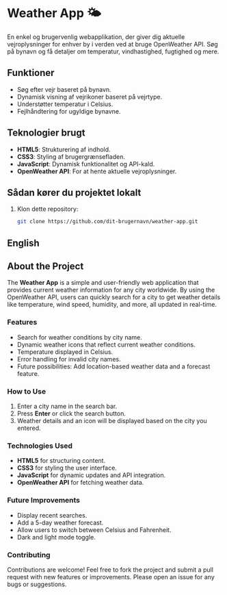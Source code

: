 # Weather App 🌤️

En enkel og brugervenlig webapplikation, der giver dig aktuelle vejroplysninger for enhver by i verden ved at bruge OpenWeather API. Søg på bynavn og få detaljer om temperatur, vindhastighed, fugtighed og mere.

## Funktioner
- Søg efter vejr baseret på bynavn.
- Dynamisk visning af vejrikoner baseret på vejrtype.
- Understøtter temperatur i Celsius.
- Fejlhåndtering for ugyldige bynavne.

## Teknologier brugt
- **HTML5**: Strukturering af indhold.
- **CSS3**: Styling af brugergrænsefladen.
- **JavaScript**: Dynamisk funktionalitet og API-kald.
- **OpenWeather API**: For at hente aktuelle vejroplysninger.

## Sådan kører du projektet lokalt
1. Klon dette repository:  
   ```bash
   git clone https://github.com/dit-brugernavn/weather-app.git


## English

## About the Project
The **Weather App** is a simple and user-friendly web application that provides current weather information for any city worldwide. By using the OpenWeather API, users can quickly search for a city to get weather details like temperature, wind speed, humidity, and more, all updated in real-time.

### Features
- Search for weather conditions by city name.
- Dynamic weather icons that reflect current weather conditions.
- Temperature displayed in Celsius.
- Error handling for invalid city names.
- Future possibilities: Add location-based weather data and a forecast feature.

### How to Use
1. Enter a city name in the search bar.
2. Press **Enter** or click the search button.
3. Weather details and an icon will be displayed based on the city you entered.

### Technologies Used
- **HTML5** for structuring content.
- **CSS3** for styling the user interface.
- **JavaScript** for dynamic updates and API integration.
- **OpenWeather API** for fetching weather data.

### Future Improvements
- Display recent searches.
- Add a 5-day weather forecast.
- Allow users to switch between Celsius and Fahrenheit.
- Dark and light mode toggle.

### Contributing
Contributions are welcome! Feel free to fork the project and submit a pull request with new features or improvements. Please open an issue for any bugs or suggestions.
